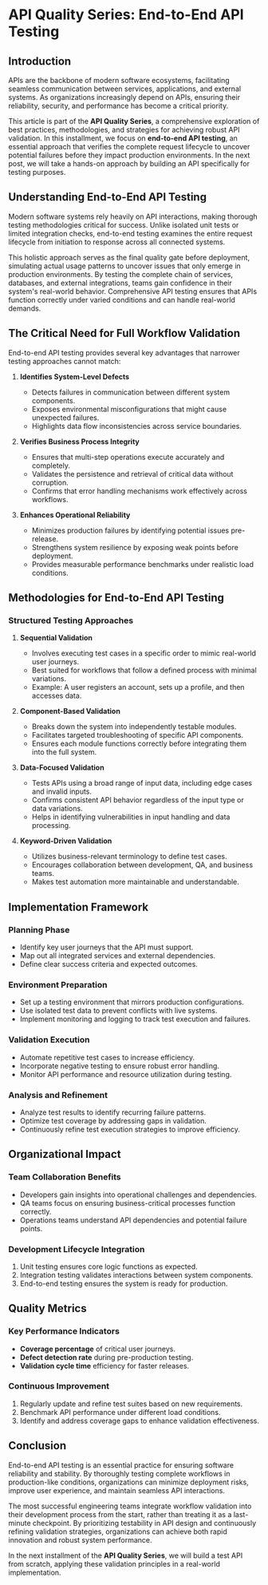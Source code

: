 
# **API Quality Series: End-to-End API Testing**

## **Introduction**

APIs are the backbone of modern software ecosystems, facilitating seamless communication between services, applications, and external systems. As organizations increasingly depend on APIs, ensuring their reliability, security, and performance has become a critical priority.

This article is part of the **API Quality Series**, a comprehensive exploration of best practices, methodologies, and strategies for achieving robust API validation. In this installment, we focus on **end-to-end API testing**, an essential approach that verifies the complete request lifecycle to uncover potential failures before they impact production environments. In the next post, we will take a hands-on approach by building an API specifically for testing purposes.

## **Understanding End-to-End API Testing**

Modern software systems rely heavily on API interactions, making thorough testing methodologies critical for success. Unlike isolated unit tests or limited integration checks, end-to-end testing examines the entire request lifecycle from initiation to response across all connected systems.

This holistic approach serves as the final quality gate before deployment, simulating actual usage patterns to uncover issues that only emerge in production environments. By testing the complete chain of services, databases, and external integrations, teams gain confidence in their system's real-world behavior. Comprehensive API testing ensures that APIs function correctly under varied conditions and can handle real-world demands.

## **The Critical Need for Full Workflow Validation**

End-to-end API testing provides several key advantages that narrower testing approaches cannot match:

1. **Identifies System-Level Defects**  
   - Detects failures in communication between different system components.  
   - Exposes environmental misconfigurations that might cause unexpected failures.  
   - Highlights data flow inconsistencies across service boundaries.  

2. **Verifies Business Process Integrity**  
   - Ensures that multi-step operations execute accurately and completely.  
   - Validates the persistence and retrieval of critical data without corruption.  
   - Confirms that error handling mechanisms work effectively across workflows.  

3. **Enhances Operational Reliability**  
   - Minimizes production failures by identifying potential issues pre-release.  
   - Strengthens system resilience by exposing weak points before deployment.  
   - Provides measurable performance benchmarks under realistic load conditions.  

## **Methodologies for End-to-End API Testing**

### **Structured Testing Approaches**

1. **Sequential Validation**  
   - Involves executing test cases in a specific order to mimic real-world user journeys.  
   - Best suited for workflows that follow a defined process with minimal variations.  
   - Example: A user registers an account, sets up a profile, and then accesses data.  

2. **Component-Based Validation**  
   - Breaks down the system into independently testable modules.  
   - Facilitates targeted troubleshooting of specific API components.  
   - Ensures each module functions correctly before integrating them into the full system.  

3. **Data-Focused Validation**  
   - Tests APIs using a broad range of input data, including edge cases and invalid inputs.  
   - Confirms consistent API behavior regardless of the input type or data variations.  
   - Helps in identifying vulnerabilities in input handling and data processing.  

4. **Keyword-Driven Validation**  
   - Utilizes business-relevant terminology to define test cases.  
   - Encourages collaboration between development, QA, and business teams.  
   - Makes test automation more maintainable and understandable.  

## **Implementation Framework**

### **Planning Phase**
- Identify key user journeys that the API must support.  
- Map out all integrated services and external dependencies.  
- Define clear success criteria and expected outcomes.  

### **Environment Preparation**
- Set up a testing environment that mirrors production configurations.  
- Use isolated test data to prevent conflicts with live systems.  
- Implement monitoring and logging to track test execution and failures.  

### **Validation Execution**
- Automate repetitive test cases to increase efficiency.  
- Incorporate negative testing to ensure robust error handling.  
- Monitor API performance and resource utilization during testing.  

### **Analysis and Refinement**
- Analyze test results to identify recurring failure patterns.  
- Optimize test coverage by addressing gaps in validation.  
- Continuously refine test execution strategies to improve efficiency.  

## **Organizational Impact**

### **Team Collaboration Benefits**
- Developers gain insights into operational challenges and dependencies.  
- QA teams focus on ensuring business-critical processes function correctly.  
- Operations teams understand API dependencies and potential failure points.  

### **Development Lifecycle Integration**
1. Unit testing ensures core logic functions as expected.  
2. Integration testing validates interactions between system components.  
3. End-to-end testing ensures the system is ready for production.  

## **Quality Metrics**

### **Key Performance Indicators**
- **Coverage percentage** of critical user journeys.  
- **Defect detection rate** during pre-production testing.  
- **Validation cycle time** efficiency for faster releases.  

### **Continuous Improvement**
1. Regularly update and refine test suites based on new requirements.  
2. Benchmark API performance under different load conditions.  
3. Identify and address coverage gaps to enhance validation effectiveness.  

## **Conclusion**

End-to-end API testing is an essential practice for ensuring software reliability and stability. By thoroughly testing complete workflows in production-like conditions, organizations can minimize deployment risks, improve user experience, and maintain seamless API interactions. 

The most successful engineering teams integrate workflow validation into their development process from the start, rather than treating it as a last-minute checkpoint. By prioritizing testability in API design and continuously refining validation strategies, organizations can achieve both rapid innovation and robust system performance.

In the next installment of the **API Quality Series**, we will build a test API from scratch, applying these validation principles in a real-world implementation.

